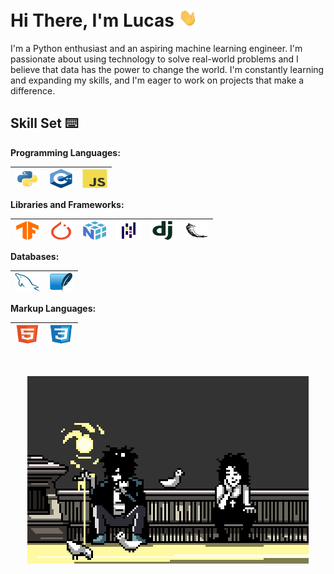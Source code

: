 <h1>Hi There, I'm Lucas <img  src="https://raw.githubusercontent.com/ABSphreak/ABSphreak/master/gifs/Hi.gif" width="30px"></h1>

I'm a Python enthusiast and an aspiring machine learning engineer. I'm passionate about using technology to solve real-world problems and I believe that data has the power to change the world. I'm constantly learning and expanding my skills, and I'm eager to work on projects that make a difference.

## Skill Set ⌨️

**Programming Languages:**

<img align="center" alt="Rafa-Python" height="30" width="40" src="https://raw.githubusercontent.com/devicons/devicon/master/icons/python/python-original.svg">|<img align="center" alt="Rafa-Python" height="30" width="40" src="https://raw.githubusercontent.com/devicons/devicon/master/icons/cplusplus/cplusplus-original.svg">|<img align="center" alt="Rafa-HTML" height="30" width="40" src="https://raw.githubusercontent.com/devicons/devicon/master/icons/javascript/javascript-original.svg">
|--|--|--|

**Libraries and Frameworks:**

<img align="center" alt="Rafa-Python" height="30" width="40" src="https://raw.githubusercontent.com/devicons/devicon/master/icons/tensorflow/tensorflow-original.svg">|<img align="center" alt="Rafa-Python" height="30" width="40" src="https://raw.githubusercontent.com/devicons/devicon/master/icons/pytorch/pytorch-original.svg">|<img align="center" alt="Rafa-Python" height="30" width="40" src="https://raw.githubusercontent.com/devicons/devicon/master/icons/numpy/numpy-original.svg">|<img align="center" alt="Rafa-Python" height="30" width="40" src="https://raw.githubusercontent.com/devicons/devicon/master/icons/pandas/pandas-original.svg">|<img align="center" alt="Rafa-Python" height="30" width="40" src="https://raw.githubusercontent.com/devicons/devicon/master/icons/django/django-plain.svg">|<img align="center" alt="Rafa-Python" height="30" width="40" src="https://raw.githubusercontent.com/devicons/devicon/master/icons/flask/flask-original.svg">
|--|--|--|--|--|--|

**Databases:**

<img align="center" alt="Rafa-Python" height="30" width="40" src="https://raw.githubusercontent.com/devicons/devicon/master/icons/mysql/mysql-original.svg">|<img align="center" alt="Rafa-Python" height="30" width="40" src="https://raw.githubusercontent.com/devicons/devicon/master/icons/sqlite/sqlite-original.svg">
|--|--|

**Markup Languages:**
 
<img align="center" alt="Rafa-HTML" height="30" width="40" src="https://raw.githubusercontent.com/devicons/devicon/master/icons/html5/html5-original.svg">|<img align="center" alt="Rafa-CSS" height="30" width="40" src="https://raw.githubusercontent.com/devicons/devicon/master/icons/css3/css3-original.svg">
|--|--|

<br>
</br>

<div align="center">
    <img src="https://github.com/lukealves/lukealves/blob/main/morpheus.gif">
  </a>
</div>

